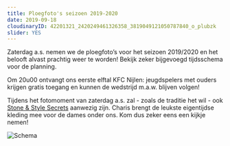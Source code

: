 ```yaml
---
title: Ploegfoto's seizoen 2019-2020
date: 2019-09-18
cloudinaryID: 42201321_2420249461326358_3819049121050787840_o_plubzk
slider: YES
---
```


<p>Zaterdag a.s. nemen we de ploegfoto’s voor het seizoen 2019/2020 en het belooft alvast prachtig weer te worden! Bekijk zeker bijgevoegd tijdsschema voor de planning.</p>
<p>Om 20u00 ontvangt ons eerste elftal KFC Nijlen: jeugdspelers met ouders krijgen gratis toegang en kunnen de wedstrijd m.a.w. blijven volgen!</p>
<p>Tijdens het fotomoment van zaterdag a.s. zal - zoals de traditie het wil - ook <a href="https://www.facebook.com/Stone-Style-Secrets-1035386613178880/?__tn__=HHH-R" title="Stone & Style Secrets">Stone & Style Secrets</a> aanwezig zijn. Charis brengt de leukste eigentijdse kleding mee voor de dames onder ons. Kom dus zeker eens een kijkje nemen!</p>
<div class="center text-center">
    <img src="https://scontent.fbru2-1.fna.fbcdn.net/v/t1.0-9/70450378_3276109799073649_1022976401482973184_n.jpg?_nc_cat=111&_nc_oc=AQlvE7599tz7pyPceP8om4_G1peYoymLe8232zTcj38-_4AYpIqohVpfSBpVu1mKSyE&_nc_ht=scontent.fbru2-1.fna&oh=581acab0a7db4ebff9a202ab4d78302d&oe=5E01C65F" alt="Schema" />
</div>
